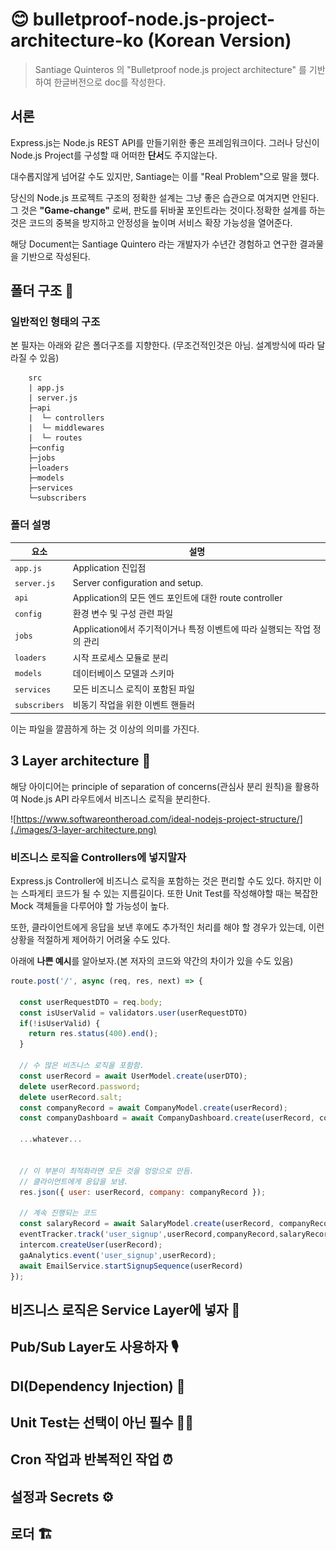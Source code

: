 # 😊 bulletproof-node.js-project-architecture-ko (Korean Version)

> Santiage Quinteros 의 "Bulletproof node.js project architecture" 를 기반하여 한글버전으로 doc를 작성한다.

## 서론

Express.js는 Node.js REST API를 만들기위한 좋은 프레임워크이다. 그러나 당신이 Node.js Project를 구성할 때 어떠한 **단서**도 주지않는다.

대수롭지않게 넘어갈 수도 있지만, Santiage는 이를 "Real Problem"으로 말을 했다.

당신의 Node.js 프로젝트 구조의 정확한 설계는 그냥 좋은 습관으로 여겨지면 안된다. 그 것은 **"Game-change"** 로써, 판도를 뒤바꿀 포인트라는 것이다.정확한 설계를 하는 것은 코드의 중복을 방지하고 안정성을 높이며 서비스 확장 가능성을 열어준다.

해당 Document는 Santiage Quintero 라는 개발자가 수년간 경험하고 연구한 결과물을 기반으로 작성된다.

## 폴더 구조 🏢

### 일반적인 형태의 구조

본 필자는 아래와 같은 폴더구조를 지향한다. (무조건적인것은 아님. 설계방식에 따라 달라질 수 있음)

```
    src
    | app.js
    | server.js
    ├─api
    |  └─ controllers
    |  └─ middlewares
    |  └─ routes
    ├─config
    ├─jobs
    ├─loaders
    ├─models
    ├─services
    └─subscribers
```

### 폴더 설명

| 요소          | 설명                                                                    |
| ------------- | ----------------------------------------------------------------------- |
| `app.js`      | Application 진입점                                                      |
| `server.js`   | Server configuration and setup.                                         |
| `api`         | Application의 모든 엔드 포인트에 대한 route controller                  |
| `config`      | 환경 변수 및 구성 관련 파일                                             |
| `jobs`        | Application에서 주기적이거나 특정 이벤트에 따라 실행되는 작업 정의 관리 |
| `loaders`     | 시작 프로세스 모듈로 분리                                               |
| `models`      | 데이터베이스 모델과 스키마                                              |
| `services`    | 모든 비즈니스 로직이 포함된 파일                                        |
| `subscribers` | 비동기 작업을 위한 이벤트 핸들러                                        |

이는 파일을 깔끔하게 하는 것 이상의 의미를 가진다.

## 3 Layer architecture 🥪

해당 아이디어는 principle of separation of concerns(관심사 분리 원칙)을 활용하여 Node.js API 라우트에서 비즈니스 로직을 분리한다.

![https://www.softwareontheroad.com/ideal-nodejs-project-structure/](./images/3-layer-architecture.png)

### 비즈니스 로직을 Controllers에 넣지말자

Express.js Controller에 비즈니스 로직을 포함하는 것은 편리할 수도 있다. 하지만 이는 스파게티 코드가 될 수 있는 지름길이다. 또한 Unit Test를 작성해야할 때는 복잡한 Mock 객체들을 다루어야 할 가능성이 높다.

또한, 클라이언트에게 응답을 보낸 후에도 추가적인 처리를 해야 할 경우가 있는데, 이런 상황을 적절하게 제어하기 어려울 수도 있다.

아래에 **나쁜 예시**를 알아보자.(본 저자의 코드와 약간의 차이가 있을 수도 있음)

```javascript
route.post('/', async (req, res, next) => {

  const userRequestDTO = req.body;
  const isUserValid = validators.user(userRequestDTO)
  if(!isUserValid) {
    return res.status(400).end();
  }

  // 수 많은 비즈니스 로직을 포함함.
  const userRecord = await UserModel.create(userDTO);
  delete userRecord.password;
  delete userRecord.salt;
  const companyRecord = await CompanyModel.create(userRecord);
  const companyDashboard = await CompanyDashboard.create(userRecord, companyRecord);

  ...whatever...


  // 이 부분이 최적화라면 모든 것을 엉망으로 만듬.
  // 클라이언트에게 응답을 보냄.
  res.json({ user: userRecord, company: companyRecord });

  // 계속 진행되는 코드
  const salaryRecord = await SalaryModel.create(userRecord, companyRecord);
  eventTracker.track('user_signup',userRecord,companyRecord,salaryRecord);
  intercom.createUser(userRecord);
  gaAnalytics.event('user_signup',userRecord);
  await EmailService.startSignupSequence(userRecord)
});
```

## 비즈니스 로직은 Service Layer에 넣자 💼

## Pub/Sub Layer도 사용하자 🎙️

## DI(Dependency Injection) 💉

## Unit Test는 선택이 아닌 필수 🕵️‍♂️

## Cron 작업과 반복적인 작업 ⏰

## 설정과 Secrets ⚙️

## 로더 🏗️
